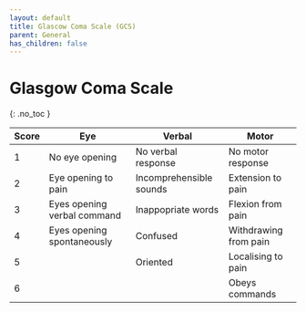 ```yaml
---
layout: default
title: Glascow Coma Scale (GCS)
parent: General
has_children: false
---
```


# Glasgow Coma Scale
{: .no_toc }

| Score | Eye                         | Verbal                  | Motor                 |
|-------|-----------------------------|-------------------------|-----------------------|
| 1     | No eye opening              | No verbal response      | No motor response     |
| 2     | Eye opening to pain         | Incomprehensible sounds | Extension to pain     |
| 3     | Eyes opening verbal command | Inappopriate words      | Flexion from pain     |
| 4     | Eyes opening spontaneously  | Confused                | Withdrawing from pain |
| 5     |                             | Oriented                | Localising to pain    |
| 6     |                             |                         | Obeys commands        |
